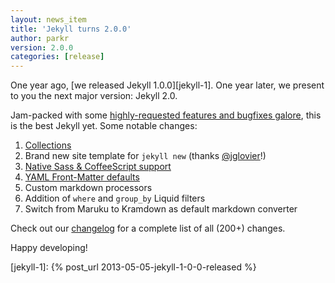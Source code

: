 ```yaml
---
layout: news_item
title: 'Jekyll turns 2.0.0'
author: parkr
version: 2.0.0
categories: [release]
---
```


One year ago, [we released Jekyll 1.0.0][jekyll-1]. One year later, we present to you the next major version: Jekyll 2.0.

Jam-packed with some [highly-requested features and bugfixes galore][changelog], this is the best Jekyll yet. Some notable changes:

1. [Collections](/docs/collections/)
2. Brand new site template for `jekyll new` (thanks [@jglovier][]!)
3. [Native Sass & CoffeeScript support](/docs/assets/)
4. [YAML Front-Matter defaults](/docs/configuration/#frontmatter_defaults)
5. Custom markdown processors
6. Addition of `where` and `group_by` Liquid filters
7. Switch from Maruku to Kramdown as default markdown converter

Check out our [changelog][] for a complete list of all (200+) changes.

Happy developing!

[changelog]: /docs/history/
[@jglovier]: https://github.com/jglovier
[jekyll-1]: {% post_url 2013-05-05-jekyll-1-0-0-released %}

